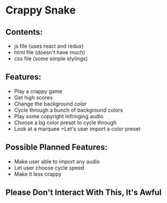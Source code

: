 # Crappy Snake

Contents:
------

+ js file (uses react and redux)
+ html file (doesn't have much)
+ css file (some simple stylings)

Features:
------
+ Play a crappy game
+ Get high scores
+ Change the background color
+ Cycle through a bunch of background colors
+ Play some copyright infringing audio
+ Choose a bg color preset to cycle through
+ Look at a marquee
+Let's user import a color preset

Possible Planned Features:
------
+ Make user able to import any audio
+ Let user choose cycle speed
+ Make it less crappy


Please Don't Interact With This, It's Awful
------

